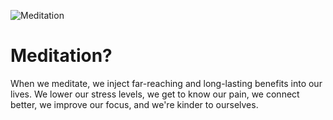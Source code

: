 ![Meditation](https://i.ibb.co/5WBJgcM/focus3-removebg-preview.png)

# Meditation?
When we meditate, we inject far-reaching and long-lasting benefits into our lives. We lower our stress levels, we get to know our pain, we connect better, we improve our focus, and we're kinder to ourselves.
